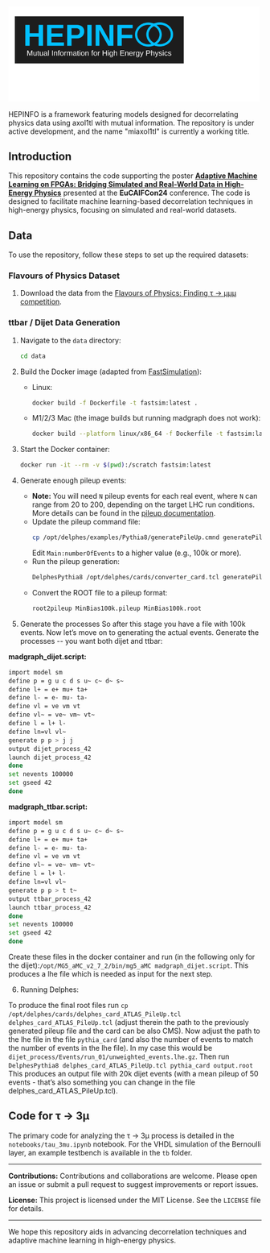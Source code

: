 <img src="docs/_static/HEPINFO_logo.svg" alt="HEPINFO_logo" width="500"/>

HEPINFO is a framework featuring models designed for decorrelating physics data using axol1tl with mutual information. The repository is under active development, and the name "miaxol1tl" is currently a working title.

## Introduction

This repository contains the code supporting the poster [**Adaptive Machine Learning on FPGAs: Bridging Simulated and Real-World Data in High-Energy Physics**](https://indico.nikhef.nl/event/4875/contributions/20369/) presented at the **EuCAIFCon24** conference. The code is designed to facilitate machine learning-based decorrelation techniques in high-energy physics, focusing on simulated and real-world datasets.

## Data

To use the repository, follow these steps to set up the required datasets:

### Flavours of Physics Dataset
1. Download the data from the [Flavours of Physics: Finding τ → μμμ competition](https://www.kaggle.com/competitions/flavours-of-physics).

### ttbar / Dijet Data Generation
1. Navigate to the `data` directory:
   ```bash
   cd data
   ```
2. Build the Docker image (adapted from [FastSimulation](https://github.com/schmittc/FastSimulation)):
   - Linux:
     ```bash
     docker build -f Dockerfile -t fastsim:latest .
     ```
   - M1/2/3 Mac (the image builds but running madgraph does not work):
     ```bash
     docker build --platform linux/x86_64 -f Dockerfile -t fastsim:latest .
     ```
4. Start the Docker container:
   ```bash
   docker run -it --rm -v $(pwd):/scratch fastsim:latest
   ```
5. Generate enough pileup events:
   - **Note:** You will need `N` pileup events for each real event, where `N` can range from 20 to 200, depending on the target LHC run conditions. More details can be found in the [pileup documentation](https://cp3.irmp.ucl.ac.be/projects/delphes/wiki/WorkBook/PileUp).
   - Update the pileup command file:
     ```bash
     cp /opt/delphes/examples/Pythia8/generatePileUp.cmnd generatePileup100k.cmnd
     ```
     Edit `Main:numberOfEvents` to a higher value (e.g., 100k or more).
   - Run the pileup generation:
     ```bash
     DelphesPythia8 /opt/delphes/cards/converter_card.tcl generatePileup100k.cmnd MinBias100k.root
     ```
   - Convert the ROOT file to a pileup format:
     ```bash
     root2pileup MinBias100k.pileup MinBias100k.root
     ```

6. Generate the processes
So after this stage you have a file with 100k events. Now let’s move on to generating the actual events. Generate the processes -- you want both dijet and ttbar:

**madgraph_dijet.script:**
```bash
import model sm
define p = g u c d s u~ c~ d~ s~
define l+ = e+ mu+ ta+
define l- = e- mu- ta-
define vl = ve vm vt
define vl~ = ve~ vm~ vt~
define l = l+ l-
define ln=vl vl~
generate p p > j j
output dijet_process_42
launch dijet_process_42
done
set nevents 100000
set gseed 42
done
```

**madgraph_ttbar.script:**
```bash
import model sm
define p = g u c d s u~ c~ d~ s~
define l+ = e+ mu+ ta+
define l- = e- mu- ta-
define vl = ve vm vt
define vl~ = ve~ vm~ vt~
define l = l+ l-
define ln=vl vl~
generate p p > t t~
output ttbar_process_42
launch ttbar_process_42
done
set nevents 100000
set gseed 42
done
```
Create these files in the docker container and run (in the following only for the dijet):`/opt/MG5_aMC_v2_7_2/bin/mg5_aMC madgraph_dijet.script`.
This produces a lhe file which is needed as input for the next step.

6. Running Delphes:

To produce the final root files run `cp /opt/delphes/cards/delphes_card_ATLAS_PileUp.tcl delphes_card_ATLAS_PileUp.tcl` (adjust therein the path to the previously generated pileup file and the card can be also CMS).
Now adjust the path to the lhe file in the file `pythia_card` (and also the number of events to match the number of events in the lhe file). In my case this would be `dijet_process/Events/run_01/unweighted_events.lhe.gz`. Then run `DelphesPythia8 delphes_card_ATLAS_PileUp.tcl pythia_card output.root`
This produces an output file with 20k dijet events (with a mean pileup of 50 events - that’s also something you can change in the file delphes_card_ATLAS_PileUp.tcl).





## Code for τ → 3μ

The primary code for analyzing the τ → 3μ process is detailed in the `notebooks/tau_3mu.ipynb` notebook. For the VHDL simulation of the Bernoulli layer, an example testbench is available in the `tb` folder.

---

**Contributions:** Contributions and collaborations are welcome. Please open an issue or submit a pull request to suggest improvements or report issues.

**License:** This project is licensed under the MIT License. See the `LICENSE` file for details.

---

We hope this repository aids in advancing decorrelation techniques and adaptive machine learning in high-energy physics.

